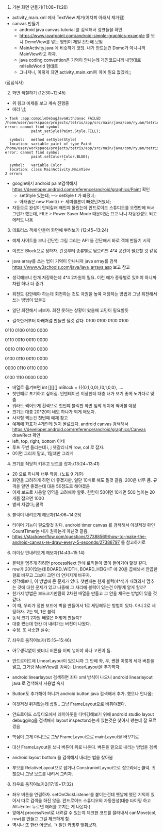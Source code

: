 1. 기본 화면 만들기(11:08~11:26)

- activity_main.xml 에서 TextView 제거(어차피 아래서 제거됨)
- canvas 만들기
  - android java canvas tutorial 를 검색해서 링크들을 확인
  - https://www.javatpoint.com/android-simple-graphics-example 를 보니 DemoView를 넣는 방법이 제일 간단해 보임
  - MainActivity.java 에 비슷하게 코딩. 내가 만드는건 Domo가 아니니까 MainView라고 하자.
  - java coding convention은 기억이 안나는데 개인코드니까 내맘대로 mHelloWorld 형태로 
  - 그나저나, 이렇게 되면 activity_main.xml이 아예 필요 없겠네;;

(점심식사)

2. 화면 색칠하기 (12:30~12:45)

- 위 링크 예제를 보고 계속 진행중
- 에러 남;
```
> Task :app:compileDebugJavaWithJavac FAILED
/home/user/workspace/projects/tetris/app/src/main/java/com/ryuan/tetris/MainActivity.java:32: error: cannot find symbol
            paint.setSyle(Paint.Style.FILL);
                 ^
  symbol:   method setSyle(Style)
  location: variable paint of type Paint
/home/user/workspace/projects/tetris/app/src/main/java/com/ryuan/tetris/MainActivity.java:33: error: cannot find symbol
            paint.setColor(Color.BLUE);
                           ^
  symbol:   variable Color
  location: class MainActivity.MainView
2 errors
```
- google에서 android paint검색해서 https://developer.android.com/reference/android/graphics/Paint 확인
  - setStyle 있는데; --> setSyle t 가 빠졌네;
  - 아래줄은 new Paint() <- 세미콜론이 빠졌던거였네;
- 자동으로 완성이 안되길래 왜인지 몰랐는데 안드로이드 스튜디오를 오랜만에 써서 그런가 했는데, FILE > Power Saver Mode 때문이었; 끄고 나니 자동완성도 되고 에러도 나옴

3. 테트리스 객체 만들어 화면에 뿌려보기 (12:45~13:24)

- 예제 사이트를 보니 간단한 그림 그리는 API 들 간단해서 바로 객체 만들기 시작
- 이름은 Block으로 정하자. 긴것부터 종류별로 담으려면 4*4 공간이 필요할 것 같음
- java array를 쓰는 법이 기억이 안나니까 java array를 검색 https://www.w3schools.com/java/java_arrays.asp 보고 참고
- 생각해보니 한개 저장하는데 4*4 2차원이 필요. 이런 애가 종류별로 있어야 하니까 차원 하나 더 증가
- 회전도 감안해야 하는데 회전하는 것도 차원을 높여 저장하는 방법과 그냥 회전해서 쓰는 방법이 있을듯
- 일단 회전해서 써보자. 회전 못하는 상황이 왔을때 고민이 필요할듯

- 길쭉한거부터 아래처럼 만들면 될것 같다.
0100
0100
0100
0100

0110
0100
0100
0000

0110
0010
0010
0000

0010
0110
0100
0000

0100
0110
0010
0000

0000
0110
0110
0000

0100
1110
0000
0000

- 배열로 옮겨보면
int [][][] mBlock = {{{0,1,0,0},{0,1,0,0}, ....
- 첫번쨰로 포기하고 싶어짐. 인덴테이션 이상한데 대충 내가 보기 좋게 노가다로 맞춤
- 뭐라도 찍어보게 흰색으로 첫번쨰 블럭만 화면 임의 위치에 찍어볼 예정
- 크기는 대충 20*20이 네모 하나가 되게 해보자.
- 사각형 찍는건 첫번째 예제 참고 
- 예제에 좌표가 4개인데 뭔지 몰르겠다. android canvas 검색해서 https://developer.android.com/reference/android/graphics/Canvas drawRect 확인
- left, top, right, bottom 이네
- 루프 두번 돌리는데 i, j 헷갈리니까 row, col 로 잡자.
- 0이면 그리지 말고, 1일떄만 그리게

4. 크기를 적당히 키우고 보드를 잡자.(13:24~13:41)
- 20 으로 하니까 너무 작음. (노트 9 기준)
- 화면을 고려하게 하면 더 좋겠지만, 일단 10배로 해도 될것 같음. 200은 너무 큼. 규격을 알면 좋겠는데 대충 50정도로 해야겠음
- 이제 보드로 사용할 영역을 고려해야 할듯. 한칸이 50이면 10개면 500 높이는 20개쯤 잡으면 1000
- 벌써 지겹다;;쿨럭

5. 블럭이 내려오게 해보자(14:06~14:25)
- 타이머 기능이 필요할것 같다. android timer canvas 를 검색해서 이것저것 확인 CountTimer는 내가 원하는게 아닌것 같음.
- https://stackoverflow.com/questions/27388569/how-to-make-the-android-canvas-re-draw-every-5-seconds/27388797 를 참고하기로

6. 더이상 안내려오게 해보자(14:43~15:14)
- 블럭을 멈추게 하려면 processNext 안에 로직들이 많이 들어가야 할것 같다.
- row가 20이었는데 BOARD_WIDTH, BOARD_HEIGHT 에 20을 곱해놔서 안곱한걸로 바꾸고 그보다 크면 더 안커지게 바꾸자.
- 생각해보니, 이 방법에 큰 문제가 있다. 첫번째는 현재 블럭(4*4)가 내려와서 멈추는 것에 대한 문제가 있고 나중에 그 자리에 블럭이 있는건 어떻게 알게 할까?
- 한가지 방법은 보드크기만큼의 2차원 배열을 만들고 그 안을 채우는 방법이 있을 것 같다.
- 이 때, 우리가 정한 보드에 벽을 만들어서 1로 세팅해두는 방법이 있다. 아니 2로 세팅하자. 2는 벽, 1은 블럭
- 동적 크기 2차원 배열은 어떻게 만들지?
- 대충 짰는데 한칸 더 내려가는 버전이 나왔다.
- 수정. 또 사소한 실수;

7. 좌우로 움직여보자(15:15~15:46)
- 아무생각없이 했더니 버튼을 어찌 넣어야 하나 고민이 됨.
- 안드로이드에 LinearLayout이 있으니까 그 안에 좌, 우, 변환 이렇게 세개 버튼을 넣고, 그거랑 MainView를 감싸는 LinearLayout을 추가하자.
- android linearlayout 검색하면 죄다 xml 방식이 나오니 android linearlayout java 로 검색해서 사용법 숙지
- Button도 추가해야 하니까 android button java 검색해서 추가. 했으나 안나옴;

- 이것저것 뒤져봤는데 삽질.. 그냥 FrameLayout으로 바꿔야겠다.
- 안드로이드 스튜디오에서 레이아웃을 디버깅해보기 위해 android studio layout debugging을 검색해서 layout inspector라는게 있는것은 찾아서 봤는데 잘 모르겠음
- 핵심이 그게 아니므로 그냥 FrameLayout으로 mainLayout을 바꾸기로
- 대신 FrameLayout을 쓰니 버튼이 위로 나온다. 버튼을 밑으로 내리는 방법을 검색
- android layout bottom 을 검색해서 내리는 법을 찾아봄
- 부모를 RelativeLayout으로 잡거나 ConstranintLayout으로 잡으라네;; 쿨럭. 귀찮으니 그냥 보드를 내려서 그리자.

8. 좌우로 움직여보자2(17:19~17:32)
- 좌우 버튼을 연결하자. setOnClickListener를 붙이는건데 옛날에 했던 기억이 있어서 따로 검색을 하진 않음. 안드로이드 스튜디오의 자동완성(대충 타이핑 하고 Alt+Enter 누르면 에러를 고치는 게 나온다.)
- 앞에서 processNext로 내려갈 수 있는지 체크한 코드를 잘라내서 canMove(col, row)를 만들고 그걸 체크하게 함.
- 역시나 또 한칸 어긋남. ㅋ 일단 커밋후 맞춰보자.
